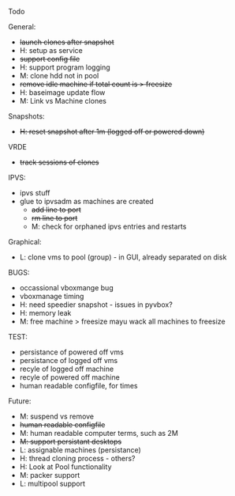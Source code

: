 Todo

General:
- ~~launch clones after snapshot~~
- H: setup as service
- ~~support config file~~
- H: support program logging
- M: clone hdd not in pool
- ~~remove idle machine if total count is > freesize~~
- H: baseimage update flow
- M: Link vs Machine clones

Snapshots:
- ~~H: reset snapshot after 1m (logged off or powered down)~~

VRDE
- ~~track sessions of clones~~

IPVS:
- ipvs stuff
- glue to ipvsadm as machines are created
    - ~~add line to port~~
    - ~~rm line to port~~
    - M: check for orphaned ipvs entries and restarts

Graphical:
- L: clone vms to pool (group) - in GUI, already separated on disk


BUGS:
- occassional vboxmange bug
- vboxmanage timing
- H: need speedier snapshot - issues in pyvbox?
- H: memory leak
- M: free machine > freesize mayu wack all machines to freesize

TEST:
- persistance of powered off vms
- persistance of logged off vms
- recyle of logged off machine
- recyle of powered off machine
- human readable configfile, for times

Future:
- M: suspend vs remove
- ~~human readable configfile~~
- M: human readable computer terms, such as 2M
- ~~M: support persistant desktops~~
- L: assignable machines (persistance)
- H: thread cloning process - others?
- H: Look at Pool functionality
- M: packer support
- L: multipool support
